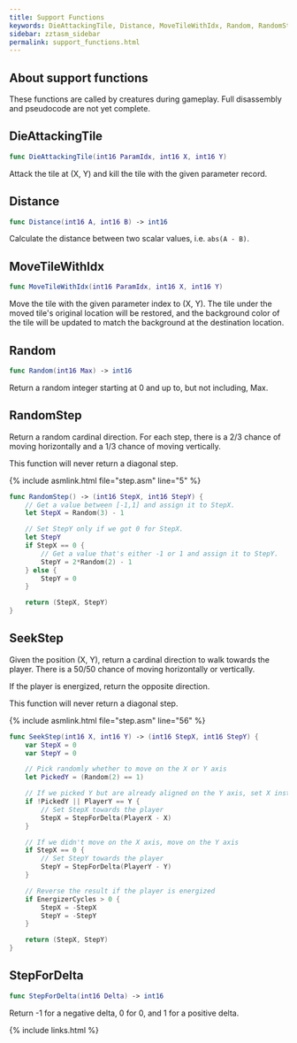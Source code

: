 ```yaml
---
title: Support Functions
keywords: DieAttackingTile, Distance, MoveTileWithIdx, Random, RandomStep, SeekStep, StepForDelta
sidebar: zztasm_sidebar
permalink: support_functions.html
---
```


## About support functions

These functions are called by creatures during gameplay.  Full disassembly and pseudocode
are not yet complete.


## DieAttackingTile

```swift
func DieAttackingTile(int16 ParamIdx, int16 X, int16 Y)
```

Attack the tile at (X, Y) and kill the tile with the given parameter record.


## Distance

```swift
func Distance(int16 A, int16 B) -> int16
```

Calculate the distance between two scalar values, i.e. `abs(A - B)`.


## MoveTileWithIdx

```swift
func MoveTileWithIdx(int16 ParamIdx, int16 X, int16 Y)
```

Move the tile with the given parameter index to (X, Y).  The tile under the moved tile's
original location will be restored, and the background color of the tile will be updated to
match the background at the destination location.


## Random

```swift
func Random(int16 Max) -> int16
```

Return a random integer starting at 0 and up to, but not including, Max.


## RandomStep

Return a random cardinal direction.  For each step, there is a 2/3 chance of moving horizontally
and a 1/3 chance of moving vertically.

This function will never return a diagonal step.

{% include asmlink.html file="step.asm" line="5" %}

```swift
func RandomStep() -> (int16 StepX, int16 StepY) {
    // Get a value between [-1,1] and assign it to StepX.
    let StepX = Random(3) - 1

    // Set StepY only if we got 0 for StepX.
    let StepY
    if StepX == 0 {
        // Get a value that's either -1 or 1 and assign it to StepY.
        StepY = 2*Random(2) - 1
    } else {
        StepY = 0
    }

    return (StepX, StepY)
}
```


## SeekStep

Given the position (X, Y), return a cardinal direction to walk towards the player.  There is
a 50/50 chance of moving horizontally or vertically.

If the player is energized, return the opposite direction.

This function will never return a diagonal step.

{% include asmlink.html file="step.asm" line="56" %}

```swift
func SeekStep(int16 X, int16 Y) -> (int16 StepX, int16 StepY) {
    var StepX = 0
    var StepY = 0

    // Pick randomly whether to move on the X or Y axis
    let PickedY = (Random(2) == 1)

    // If we picked Y but are already aligned on the Y axis, set X instead
    if !PickedY || PlayerY == Y {
        // Set StepX towards the player
        StepX = StepForDelta(PlayerX - X)
    }

    // If we didn't move on the X axis, move on the Y axis
    if StepX == 0 {
        // Set StepY towards the player
        StepY = StepForDelta(PlayerY - Y)
    }

    // Reverse the result if the player is energized
    if EnergizerCycles > 0 {
        StepX = -StepX
        StepY = -StepY
    }

    return (StepX, StepY)
}
```


## StepForDelta

```swift
func StepForDelta(int16 Delta) -> int16
```

Return -1 for a negative delta, 0 for 0, and 1 for a positive delta.

{% include links.html %}

